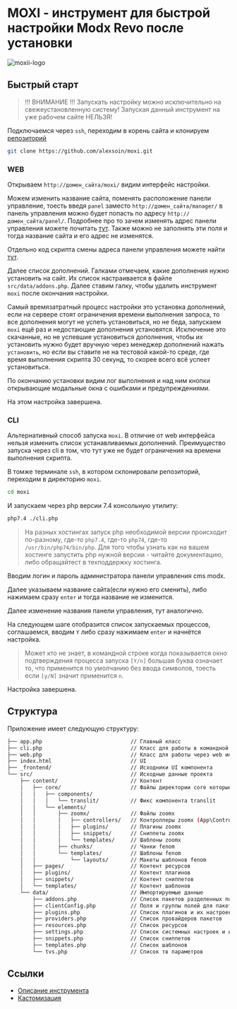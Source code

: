 # MOXI - инструмент для быстрой настройки Modx Revo после установки

![moxii-logo](https://github.com/alexsoin/moxi/assets/3787132/701f2057-bfd2-44ee-b789-6e2551e68ca3)

## Быстрый старт

> !!! ВНИМАНИЕ !!!
> Запускать настройку можно исключительно на свежеустановленную систему! Запуская данный инструмент на уже рабочем сайте НЕЛЬЗЯ!

Подключаемся через `ssh`, переходим в корень сайта и клонируем [репозиторий](https://github.com/alexsoin/moxi)

```bash
git clone https://github.com/alexsoin/moxi.git
```

### WEB

Открываем `http://домен_сайта/moxi/` видим интерфейс настройки.

Можем изменить название сайта, поменять расположение панели управление, тоесть введя `panel` заместо `http://домен_сайта/manager/` в панель управления можно будет попасть по адресу `http://домен_сайта/panel/`. Подробнее про то зачем изменять адрес панели управления можете почитать [тут](https://zencod.ru/articles/harden-modx-revo). Также можно не заполнять эти поля и тогда название сайта и его адрес не изменятся.

Отдельно код скрипта смены адреса панели управления можете найти [тут](https://zencod.ru/gists/modx-rename-manager/).

Далее список дополнений. Галками отмечаем, какие дополнения нужно установить на сайт. Их список настраивается в файле `src/data/addons.php`. Далее ставим галку, чтобы удалить инструмент `moxi` после окончания настройки.

Самый времязатратный процесс настройки это установка дополнений, если на сервере стоят ограничения времени выполнения запроса, то все дополнения могут не успеть установиться, но не беда, запускаем `moxi` ещё раз и недостающие дополнения установятся. Исключение это скачанные, но не успевшие установиться дополнения, чтобы их установить нужно будет вручную через менеджер дополнений нажать `установить`, но если вы ставите не на тестовой какой-то среде, где время выполнения скрипта 30 секунд, то скорее всего всё успеет установиться.

По окончанию установки видим лог выполнения и над ним кнопки открывающие модальные окна с ошибками и предупреждениями.

На этом настройка завершена.

### CLI

Альтернативный способ запуска `moxi`. В отличие от web интерфейса нельзя изменить список устанавливаемых дополнений. Преимущество запуска через cli в том, что тут уже не будет ограничения на времени выполнения скрипта.

В томже терминале `ssh`, в котором склонировали репозиторий, переходим в директорию `moxi`.

```bash
cd moxi
```

И запускаем через php версии 7.4 консольную утилиту:

```bash
php7.4 ./cli.php
```

> На разных хостингах запуск php необходимой версии происходит по-разному, где-то `php7.4`, где-то `php74`, где-то `/usr/bin/php74/bin/php`. Для того чтобы узнать как на вашем хостинге запустить php нужной версии - читайте документацию, либо обращайтест в техподдержку хостинга.

Вводим логин и пароль администратора панели управления cms modx.

Далее указываем название сайта(если нужно его сменить), либо нажимаем сразу `enter` и тогда название не изменится.

Далее изменение названия панели управления, тут аналогично.

На следующем шаге отобразится список запускаемых процессов,  соглашаемся, вводим `Y` либо сразу нажимаем `enter` и начнётся настройка.

> Может кто не знает, в командной строке когда показывается окно подтверждения процесса запуска `[Y/n]` большая буква означает то, что применится по умолчанию без ввода символов, тоесть если `[y/N]` значит применится `n`.

Настройка завершена.

## Структура

Приложение имеет следующую структуру:

```bash
├── app.php                            // Главный класс
├── cli.php                            // Класс для работы в командной строке
├── web.php                            // Класс для работы через web интерфейс
├── index.html                         // UI
├── _frontend/                         // Исходники UI компонента
└── src/                               // Исходные данные проекта
    ├── content/                       // Контент
    │   ├── core/                      // Файлы директории core которые будут скопированы на сайт
    │   │   ├── components/
    │   │   │   └── translit/          // Фикс компонента translit
    │   │   └── elements/
    │   │       ├── zoomx/             // Файлы zoomx
    │   │       │   ├── controllers/   // Контроллеры zoomx (App\Controllers)
    │   │       │   ├── plugins/       // Плагины zoomx
    │   │       │   ├── snippets/      // Сниппеты zoomx
    │   │       │   └── templates/     // Шаблоны zoomx
    │   │       ├── chunks/            // Чанки fenom
    │   │       └── templates/         // Шаблоны fenom
    │   │           └── layouts/       // Макеты шаблонов fenom
    │   ├── pages/                     // Контент ресурсов
    │   ├── plugins/                   // Контент плагинов
    │   ├── snippets/                  // Контент сниппетов
    │   └── templates/                 // Контент шаблонов
    └── data/                          // Импортируемые данные
        ├── addons.php                 // Список пакетов разделенных по провайдерам
        ├── clientConfig.php           // Поля и группы полей для пакета ClientConfig
        ├── plugins.php                // Список плагинов и их настроек
        ├── providers.php              // Список провайдеров пакетов
        ├── resources.php              // Список ресурсов
        ├── settings.php               // Список системных настроек и их значений
        ├── snippets.php               // Список сниппетов
        ├── templates.php              // Список шаблонов
        └── tvs.php                    // Список тв параметров
```

## Ссылки

- [Описание инструмента](https://zencod.ru/articles/moxi/)
- [Кастомизация](https://zencod.ru/articles/moxi-settings/)
